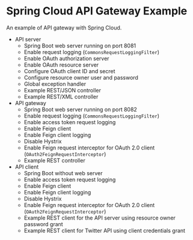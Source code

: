 # Spring Cloud API Gateway Example

An example of API gateway with Spring Cloud.


- API server
  - Spring Boot web server running on port 8081
  - Enable request logging (`CommonsRequestLoggingFilter`)
  - Enable OAuth authorization server
  - Enable OAuth resource server
  - Configure OAuth client ID and secret
  - Configure resource owner user and password
  - Global exception handler
  - Example REST/JSON controller
  - Example REST/XML controller
- API gateway
  - Spring Boot web server running on port 8082
  - Enable request logging (`CommonsRequestLoggingFilter`)
  - Enable access token request logging
  - Enable Feign client
  - Enable Feign client logging
  - Disable Hystrix
  - Enable Feign request interceptor for OAuth 2.0 client (`OAuth2FeignRequestInterceptor`)
  - Example REST controller
- API client
  - Spring Boot without web server
  - Enable access token request logging
  - Enable Feign client
  - Enable Feign client logging
  - Disable Hystrix
  - Enable Feign request interceptor for OAuth 2.0 client (`OAuth2FeignRequestInterceptor`)
  - Example REST client for the API server using resource owner password grant
  - Example REST client for Twitter API using client credentials grant
